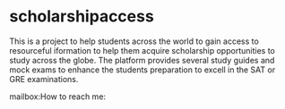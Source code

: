 # scholarshipaccess
This is a project to help students across the world to gain access to resourceful iformation to help them acquire scholarship opportunities to study across the globe. The platform provides several study guides and mock exams to enhance the students preparation to excell in the SAT or GRE examinations.

mailbox:How to reach me: <a href="https://www.linkedin.com/in/daniel-boadu-751b57232">
